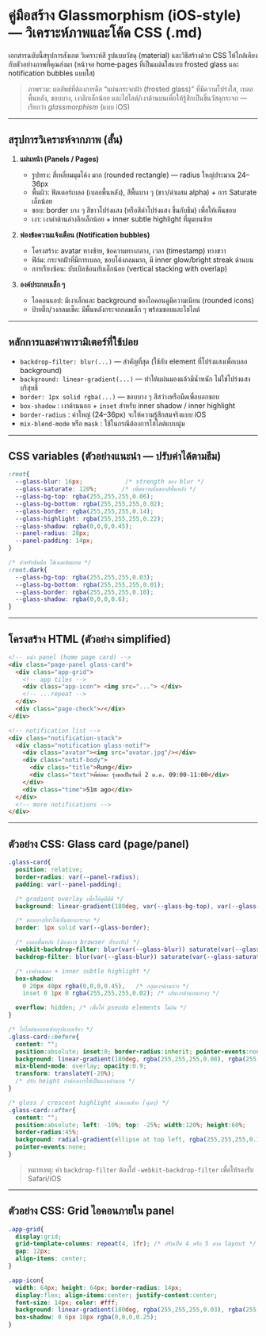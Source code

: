 # คู่มือสร้าง Glassmorphism (iOS‑style) — วิเคราะห์ภาพและโค้ด CSS (.md)

เอกสารฉบับนี้สรุปการสังเกต วิเคราะห์สี รูปแบบวัสดุ (material) และวิธีสร้างด้วย CSS ให้ใกล้เคียงกับตัวอย่างภาพที่คุณส่งมา (หน้าจอ home‑pages ที่เป็นแผ่นใสแบบ frosted glass และ notification bubbles แบบใส)

> ภาพรวม: ผลลัพธ์ที่ต้องการคือ “แผ่นกระจกฝ้า (frosted glass)” ที่มีความโปร่งใส, เบลอพื้นหลัง, ขอบบาง, เงาลึกเล็กน้อย และไฮไลต์/เงาด้านบนเพื่อให้รู้สึกเป็นชิ้นวัสดุกระจก — เรียกว่า *glassmorphism* (แบบ iOS)

---

## สรุปการวิเคราะห์จากภาพ (สั้น)

1. **แผ่นหน้า (Panels / Pages)**

   * รูปทรง: สี่เหลี่ยมมุมโค้ง มาก (rounded rectangle) — radius ใหญ่ประมาณ 24–36px
   * พื้นผิว: ฟิลเตอร์เบลอ (เบลอพื้นหลัง), สีพื้นบาง ๆ (ขาว/ดำผสม alpha) + การ Saturate เล็กน้อย
   * ขอบ: border บาง ๆ สีขาวโปร่งแสง (หรือสีดำโปร่งแสง ขึ้นกับธีม) เพื่อให้เห็นขอบ
   * เงา: เงาดำด้านล่างลึกเล็กน้อย + inner subtle highlight ที่มุมบนซ้าย

2. **ฟองข้อความแจ้งเตือน (Notification bubbles)**

   * โครงสร้าง: avatar ทางซ้าย, ข้อความทางกลาง, เวลา (timestamp) ทางขวา
   * ฟิล์ม: กระจกฝ้าที่มีการเบลอ, ขอบโค้งกลมมาก, มี inner glow/bright streak ด้านบน
   * การเรียงซ้อน: บับเบิลซ้อนทับเล็กน้อย (vertical stacking with overlap)

3. **องค์ประกอบเล็ก ๆ**

   * ไอคอนแอป: มีเงาเล็กและ background ของไอคอนดูมีความเนียน (rounded icons)
   * ป้ายติ๊ก/วงกลมเช็ค: มีพื้นหลังกระจกกลมเล็ก ๆ พร้อมขอบและไฮไลต์

---

## หลักการและค่าพารามิเตอร์ที่ใช้บ่อย

* `backdrop-filter: blur(...)` — สำคัญที่สุด (ใช้กับ element ที่โปร่งแสงเพื่อเบลอ background)
* `background: linear-gradient(...)` — ทำให้แผ่นมองแล้วมีน้ำหนัก ไม่ใช่โปร่งแสงบริสุทธิ์
* `border: 1px solid rgba(...)` — ขอบบาง ๆ สีสว่างหรือมืดเพื่อบอกขอบ
* `box-shadow` : เงาด้านนอก + `inset` สำหรับ inner shadow / inner highlight
* `border-radius` : ค่าใหญ่ (24–36px) จะให้ความรู้สึกสมจริงแบบ iOS
* `mix-blend-mode` หรือ `mask` : ใช้ในกรณีต้องการไฮไลต์แบบนุ่ม

---

## CSS variables (ตัวอย่างแนะนำ — ปรับค่าได้ตามธีม)

```css
:root{
  --glass-blur: 16px;            /* strength ของ blur */
  --glass-saturate: 120%;       /* เพิ่มความอิ่มของสีพื้นหลัง */
  --glass-bg-top: rgba(255,255,255,0.06);
  --glass-bg-bottom: rgba(255,255,255,0.02);
  --glass-border: rgba(255,255,255,0.14);
  --glass-highlight: rgba(255,255,255,0.22);
  --glass-shadow: rgba(0,0,0,0.45);
  --panel-radius: 28px;
  --panel-padding: 14px;
}

/* สำหรับธีมมืด ใช้เฉดเข้มแทน */
:root.dark{
  --glass-bg-top: rgba(255,255,255,0.03);
  --glass-bg-bottom: rgba(255,255,255,0.01);
  --glass-border: rgba(255,255,255,0.10);
  --glass-shadow: rgba(0,0,0,0.6);
}
```

---

## โครงสร้าง HTML (ตัวอย่าง simplified)

```html
<!-- หน้า panel (home page card) -->
<div class="page-panel glass-card">
  <div class="app-grid">
    <!-- app tiles -->
    <div class="app-icon"> <img src="..."> </div>
    <!-- ...repeat -->
  </div>
  <div class="page-check">✓</div>
</div>

<!-- notification list -->
<div class="notification-stack">
  <div class="notification glass-notif">
    <div class="avatar"><img src="avatar.jpg"/></div>
    <div class="notif-body">
      <div class="title">Rung</div>
      <div class="text">พี่ต่อคะ รุ่งขอเป็นวันที่ 2 ต.ค. 09:00-11:00</div>
    </div>
    <div class="time">51m ago</div>
  </div>
  <!-- more notifications -->
</div>
```

---

## ตัวอย่าง CSS: Glass card (page/panel)

```css
.glass-card{
  position: relative;
  border-radius: var(--panel-radius);
  padding: var(--panel-padding);

  /* gradient overlay เพื่อให้ดูมีมิติ */
  background: linear-gradient(180deg, var(--glass-bg-top), var(--glass-bg-bottom));

  /* ขอบบางที่ทำให้เห็นขอบกระจก */
  border: 1px solid var(--glass-border);

  /* เบลอพื้นหลัง (ต้องการ browser ที่รองรับ) */
  -webkit-backdrop-filter: blur(var(--glass-blur)) saturate(var(--glass-saturate));
  backdrop-filter: blur(var(--glass-blur)) saturate(var(--glass-saturate));

  /* เงาด้านนอก + inner subtle highlight */
  box-shadow:
    0 20px 40px rgba(0,0,0,0.45),   /* กลุ่มเงาด้านล่าง */
    inset 0 1px 0 rgba(255,255,255,0.02); /* เส้นเงาด้านบนบางๆ */

  overflow: hidden; /* เพื่อให้ pseudo elements ไม่ล้น */
}

/* ไฮไลต์ขอบบนซ้ายรูปแบบเรียว */
.glass-card::before{
  content: "";
  position:absolute; inset:0; border-radius:inherit; pointer-events:none;
  background: linear-gradient(180deg, rgba(255,255,255,0.08), rgba(255,255,255,0));
  mix-blend-mode: overlay; opacity:0.9;
  transform: translateY(-20%);
  /* ปรับ height ถ้าต้องการให้เป็นแถบด้านบน */
}

/* gloss / crescent highlight ด้านบนซ้าย (นุ่มๆ) */
.glass-card::after{
  content: "";
  position:absolute; left: -10%; top: -25%; width:120%; height:60%;
  border-radius:45%;
  background: radial-gradient(ellipse at top left, rgba(255,255,255,0.12), rgba(255,255,255,0));
  pointer-events:none;
}
```

> หมายเหตุ: ค่า `backdrop-filter` ต้องใส่ `-webkit-backdrop-filter` เพื่อให้รองรับ Safari/iOS

---

## ตัวอย่าง CSS: Grid ไอคอนภายใน panel

```css
.app-grid{
  display:grid;
  grid-template-columns: repeat(4, 1fr); /* ปรับเป็น 4 หรือ 5 ตาม layout */
  gap: 12px;
  align-items: center;
}

.app-icon{
  width: 64px; height: 64px; border-radius: 14px;
  display:flex; align-items:center; justify-content:center;
  font-size: 14px; color: #fff;
  background: linear-gradient(180deg, rgba(255,255,255,0.03), rgba(255,255,255,0.01));
  box-shadow: 0 6px 18px rgba(0,0,0,0.25);
}
```
